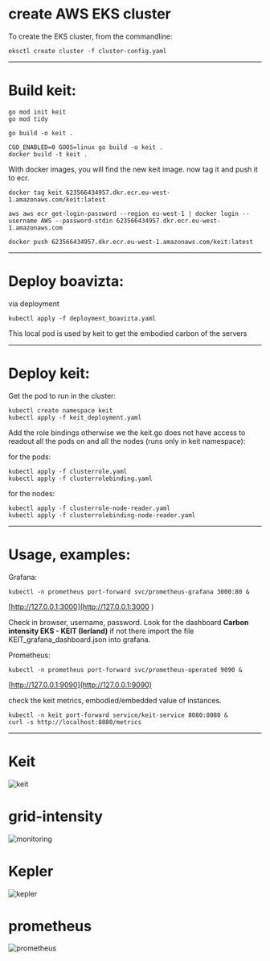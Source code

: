 
# create AWS EKS cluster
To create the EKS cluster, from the commandline:
```
eksctl create cluster -f cluster-config.yaml
```

-----
# Build keit:
```
go mod init keit
go mod tidy

go build -o keit .   

CGO_ENABLED=0 GOOS=linux go build -o keit .
docker build -t keit .
```

With docker images, you will find the new keit image.
now tag it and push it to ecr.
```
docker tag keit 623566434957.dkr.ecr.eu-west-1.amazonaws.com/keit:latest

aws aws ecr get-login-password --region eu-west-1 | docker login --username AWS --password-stdin 623566434957.dkr.ecr.eu-west-1.amazonaws.com

docker push 623566434957.dkr.ecr.eu-west-1.amazonaws.com/keit:latest
```
-----
# Deploy boavizta: 

via deployment
```
kubectl apply -f deployment_boavizta.yaml
```


This local pod is used by keit to get the embodied carbon of the servers

-----
# Deploy keit:

Get the pod to run in the cluster:

```
kubectl create namespace keit
kubectl apply -f keit_deployment.yaml
```

Add the role bindings otherwise we the keit.go does not have access to readout all the pods on and all the nodes (runs only in keit namespace):

for the pods:

```
kubectl apply -f clusterrole.yaml
kubectl apply -f clusterrolebinding.yaml
```

for the nodes:

```
kubectl apply -f clusterrole-node-reader.yaml
kubectl apply -f clusterrolebinding-node-reader.yaml
```

-----
# Usage, examples:

Grafana:
```
kubectl -n prometheus port-forward svc/prometheus-grafana 3000:80 &
```
[http://127.0.0.1:3000](http://127.0.0.1:3000 )

Check in browser, username, password.
Look for the dashboard **Carbon intensity EKS - KEIT (Ierland)** if not there import the file KEIT_grafana_dashboard.json into grafana.

Prometheus:
```
kubectl -n prometheus port-forward svc/prometheus-operated 9090 &
```
[http://127.0.0.1:9090](http://127.0.0.1:9090)

check the keit metrics, embodied/embedded value of instances.
```
kubectl -n keit port-forward service/keit-service 8080:8080 &
curl -s http://localhost:8080/metrics
```
-----
# Keit
![keit](https://github.com/user-attachments/assets/cd6fe0e3-19e5-4331-b239-d5a48661b763)
# grid-intensity
![monitoring](https://github.com/user-attachments/assets/adfed41b-b38a-4363-a3f9-33f2fcd328b6)
# Kepler
![kepler](https://github.com/user-attachments/assets/ac71ed3a-1005-4b27-8baa-fe08cb0cfebb)
# prometheus
![prometheus](https://github.com/user-attachments/assets/47f8b0dd-1cd8-4e16-86c7-98e7b8cdb5ff)


